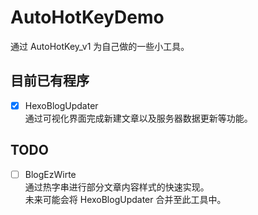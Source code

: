 # AutoHotKeyDemo
通过 AutoHotKey_v1 为自己做的一些小工具。

## 目前已有程序

- [x] HexoBlogUpdater <br>
      通过可视化界面完成新建文章以及服务器数据更新等功能。

## TODO

- [ ] BlogEzWirte <br>
      通过热字串进行部分文章内容样式的快速实现。 <br>
      未来可能会将 HexoBlogUpdater 合并至此工具中。
